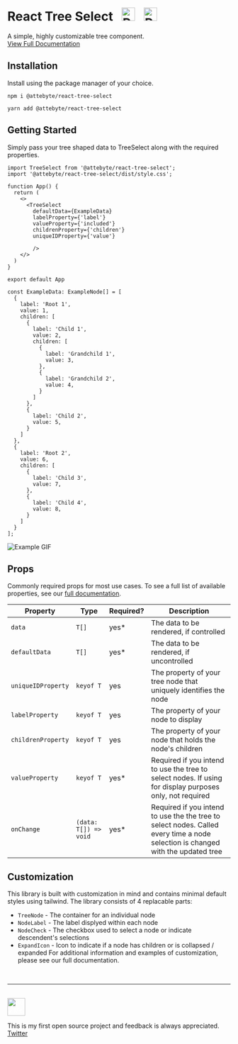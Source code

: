 # React Tree Select &nbsp;&nbsp;<img src="https://firebasestorage.googleapis.com/v0/b/attebyte-8542f.appspot.com/o/react-tree-select%2Freact.svg?alt=media&token=a2cf555d-d091-4b45-af56-6fc97062c66d" alt="React Icon" width="30" height="30" /> &nbsp; <img src="https://firebasestorage.googleapis.com/v0/b/attebyte-8542f.appspot.com/o/react-tree-select%2Ftailwind.svg?alt=media&token=7655c1f4-9525-4c53-acfa-07b4d95edb22" alt="React Icon" width="30" height="30" /> 
A simple, highly customizable tree component. <br/>
[View Full Documentation](https://rts.attebyte.io)

## Installation
Install using the package manager of your choice.

```
npm i @attebyte/react-tree-select
```
```
yarn add @attebyte/react-tree-select
```

## Getting Started

Simply pass your tree shaped data to TreeSelect along with the required properties.

```
import TreeSelect from '@attebyte/react-tree-select';
import '@attebyte/react-tree-select/dist/style.css';

function App() {
  return (
    <>
      <TreeSelect
        defaultData={ExampleData}
        labelProperty={'label'}
        valueProperty={'included'}
        childrenProperty={'children'}
        uniqueIDProperty={'value'}

        />
    </>
  )
}

export default App
```

```
const ExampleData: ExampleNode[] = [
  {
    label: 'Root 1',
    value: 1,
    children: [
      {
        label: 'Child 1',
        value: 2,
        children: [
          {
            label: 'Grandchild 1',
            value: 3,
          },
          {
            label: 'Grandchild 2',
            value: 4,
          }
        ]
      },
      {
        label: 'Child 2',
        value: 5,
      }
    ]
  },
  {
    label: 'Root 2',
    value: 6,
    children: [
      {
        label: 'Child 3',
        value: 7,
      },
      {
        label: 'Child 4',
        value: 8,
      }
    ]
  }
];
```

<img src="https://firebasestorage.googleapis.com/v0/b/attebyte-8542f.appspot.com/o/react-tree-select%2Ftree-select-example.gif?alt=media&token=0fb3fbaf-95b2-40d9-a065-be2e08515272" alt="Example GIF">

## Props
Commonly required props for most use cases. To see a full list of available properties, see our [full documentation](https://rts.attebyte.io/#api).

| Property | Type | Required? | Description |
| ----------- | ----------- | ----------- | ----------- |
| `data` | `T[]` | yes* | The data to be rendered, if controlled |
| `defaultData` | `T[]` | yes* | The data to be rendered, if uncontrolled |
| `uniqueIDProperty` | `keyof T` | yes | The property of your tree node that uniquely identifies the node |
| `labelProperty` | `keyof T` | yes | The property of your node to display |
| `childrenProperty` | `keyof T` | yes | The property of your node that holds the node's children |
| `valueProperty` | `keyof T` | yes* | Required if you intend to use the tree to select nodes. If using for display purposes only, not required |
| `onChange` | `(data: T[]) => void` | yes* | Required if you intend to use the the tree to select nodes. Called every time a node selection is changed with the updated tree

## Customization
This library is built with customization in mind and contains minimal default styles using tailwind. The library consists of 4 replacable parts:
 - `TreeNode` - The container for an individual node
 - `NodeLabel` - The label displyed within each node
 - `NodeCheck` - The checkbox used to select a node or indicate descendent's selections
 - `ExpandIcon` - Icon to indicate if a node has children or is collapsed / expanded
 For additional information and examples of customization, please see our full documentation.

<br/>

---

<br/>

<a href="https://www.buymeacoffee.com/tristan10" target="_blank">
  <picture>
    <source media="(prefers-color-scheme: dark)" srcset="https://firebasestorage.googleapis.com/v0/b/attebyte-8542f.appspot.com/o/react-tree-select%2Fbmc-logo-light.svg?alt=media&token=03a8ffd4-3e98-4c8e-9e7a-b8c200c92ed6">
    <img style="color: white;" src="https://firebasestorage.googleapis.com/v0/b/attebyte-8542f.appspot.com/o/react-tree-select%2Fbmc-logo.svg?alt=media&token=357749a8-a191-46de-88f4-b7783517b806" alt="Buy Me A Coffee Logo" title="Buy Me A Coffee" height="40" />
  </picture>
</a>

This is my first open source project and feedback is always appreciated. [Twitter](https://twitter.com/tristanattebery)